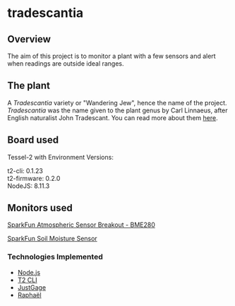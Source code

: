 # tradescantia

## Overview

The aim of this project is to monitor a plant with a few sensors and alert when readings are outside ideal ranges.  

## The plant

A *Tradescantia* variety or "Wandering Jew", hence the name of the project.  *Tradescantia* was the name given to the plant genus by Carl Linnaeus, after English naturalist John Tradescant.  You can read more about them [here](https://en.wikipedia.org/wiki/Tradescantia#Etymology).  

## Board used

Tessel-2 with Environment Versions:

t2-cli: 0.1.23  
t2-firmware: 0.2.0  
NodeJS: 8.11.3

## Monitors used

[SparkFun Atmospheric Sensor Breakout - BME280](https://www.sparkfun.com/products/13676)

[SparkFun Soil Moisture Sensor](https://www.sparkfun.com/products/13322)

### Technologies Implemented

* [Node.js](https://nodejs.org)  
* [T2 CLI](https://tessel.gitbooks.io/t2-docs/content/API/CLI.html)  
* [JustGage](https://github.com/toorshia/justgage)  
* [Raphaël](https://github.com/DmitryBaranovskiy/raphael)
